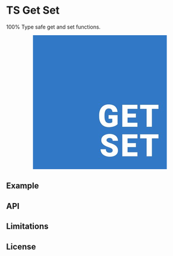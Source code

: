 # TS Get Set

100% Type safe get and set functions.

<div align="center">
  <img src="./logo-small.jpg" alt="Logo" title="TS Get Set">
</div>

## Example

## API

## Limitations

## License
